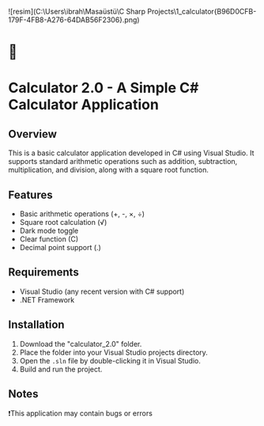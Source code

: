 



![resim](C:\Users\ibrah\Masaüstü\C Sharp Projects\1_calculator\{B96D0CFB-179F-4FB8-A276-64DAB56F2306}.png)

# 🧮 

# Calculator 2.0 - A Simple C# Calculator Application

## Overview
This is a basic calculator application developed in C# using Visual Studio. It supports standard arithmetic operations such as addition, subtraction, multiplication, and division, along with a square root function. 

## Features
- Basic arithmetic operations (+, -, ×, ÷)
- Square root calculation (√)
- Dark mode toggle
- Clear function (C)
- Decimal point support (.)

## Requirements
- Visual Studio (any recent version with C# support)
- .NET Framework

## Installation
1. Download the "calculator_2.0" folder.
2. Place the folder into your Visual Studio projects directory.
3. Open the `.sln` file by double-clicking it in Visual Studio.
4. Build and run the project.



## Notes
❗This application may contain bugs or errors

